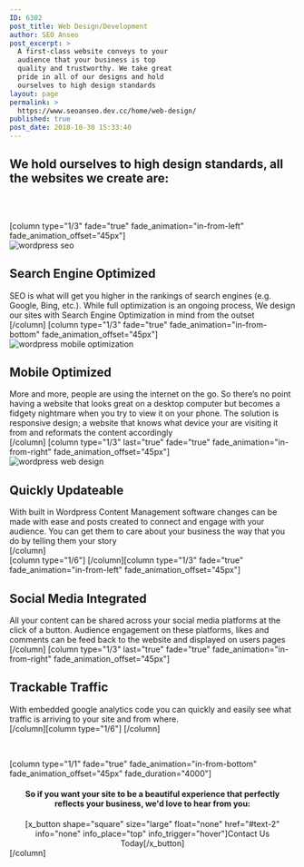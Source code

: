 ```yaml
---
ID: 6302
post_title: Web Design/Development
author: SEO Anseo
post_excerpt: >
  A first-class website conveys to your
  audience that your business is top
  quality and trustworthy. We take great
  pride in all of our designs and hold
  ourselves to high design standards
layout: page
permalink: >
  https://www.seoanseo.dev.cc/home/web-design/
published: true
post_date: 2018-10-30 15:33:40
---
```

<div class="center">
<h2>We hold ourselves to high design standards, all the websites we create are:</h2>
</div>
<div class="color marg-top-bot">
<div id="x-section-1" class="lesser-width x-section" style="margin: 0px;padding: 45px 0px 0px; background-color: transparent;">
[column type="1/3" fade="true" fade_animation="in-from-left" fade_animation_offset="45px"]
<div id="seo" class="center">
<div class="bigicon seo"><img src="https://www.seoanseo.dev.cc/wp-content/uploads/2018/11/Artboard-1goog.png" alt="wordpress seo"></div>
<h2>Search Engine
Optimized</h2>
SEO is what will get you higher in the rankings of search engines (e.g. Google, Bing, etc.). While full optimization is an ongoing process, We design our sites with Search Engine Optimization in mind from the outset

</div>
[/column]
[column type="1/3" fade="true" fade_animation="in-from-bottom" fade_animation_offset="45px"]
<div class="center">
<div class="bigicon mob"><img src="https://www.seoanseo.dev.cc/wp-content/uploads/2018/11/Artboard-1mob.png" alt="wordpress mobile optimization"></div>
<h2>Mobile
Optimized</h2>
More and more, people are using the internet on the go. So there’s no point having a website that looks great on a desktop computer but becomes a fidgety nightmare when you try to view it on your phone. The solution is responsive design; a website that knows what device your are visiting it from and reformats the content accordingly

</div>
[/column]
[column type="1/3" last="true" fade="true" fade_animation="in-from-right" fade_animation_offset="45px"]
<div class="center">
<div class="bigicon wpupd"><img src="https://www.seoanseo.dev.cc/wp-content/uploads/2018/11/Artboard-1wp.png" alt="wordpress web design"></div>
<h2>Quickly
Updateable</h2>
With built in Wordpress Content Management software changes can be made with ease and posts created to connect and engage with your audience. You can get them to care about your business the way that you do by telling them your story

</div>
[/column]

</div>
</div>
<div id="x-section-2" class="lesser-width x-section" style="margin: 0px;padding: 0px 0px; background-color: transparent;">
[column type="1/6"]&nbsp;[/column][column type="1/3" fade="true" fade_animation="in-from-left" fade_animation_offset="45px"]
<div class="center"><i class="fab fa-facebook bigicon"></i>
<h2>Social Media Integrated</h2>
All your content can be shared across your social media platforms at the click of a button. Audience engagement on these platforms, likes and comments can be feed back to the website and displayed on users pages

</div>
[/column]
[column type="1/3" last="true" fade="true" fade_animation="in-from-right" fade_animation_offset="45px"]
<div class="center">
<i class="bigicon fas fa-chart-line"></i>
<h2>Trackable
Traffic</h2>
With embedded google analytics code you can quickly and easily see what traffic is arriving to your site and from where.

</div>
[/column][column type="1/6"]&nbsp;[/column]

</div>
<div id="x-section-1" class="lesser-width x-section" style="margin: 0px;padding: 45px 0px; background-color: transparent;">[column type="1/1" fade="true" fade_animation="in-from-bottom" fade_animation_offset="45px" fade_duration="4000"]
<center>
<h4 class="nocap">So if you want your site to be a beautiful experience that perfectly reflects your business, we'd love to hear from you:</h4>
[x_button shape="square" size="large" float="none" href="#text-2" info="none" info_place="top" info_trigger="hover"]Contact Us Today[/x_button]

</center> [/column]</div>